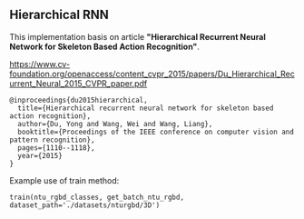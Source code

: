## Hierarchical RNN

This implementation basis on article **"Hierarchical Recurrent Neural Network for Skeleton Based Action Recognition"**.

https://www.cv-foundation.org/openaccess/content_cvpr_2015/papers/Du_Hierarchical_Recurrent_Neural_2015_CVPR_paper.pdf
```
@inproceedings{du2015hierarchical,
  title={Hierarchical recurrent neural network for skeleton based action recognition},
  author={Du, Yong and Wang, Wei and Wang, Liang},
  booktitle={Proceedings of the IEEE conference on computer vision and pattern recognition},
  pages={1110--1118},
  year={2015}
}
```


Example use of train method:
```
train(ntu_rgbd_classes, get_batch_ntu_rgbd, dataset_path='./datasets/nturgbd/3D')
```